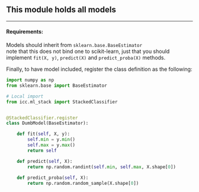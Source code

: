 ## This module holds all models

---

#### Requirements:  

Models should inherit from `sklearn.base.BaseEstimator`  
note that this does not bind one to scikit-learn, just that you should  
implement `fit(X, y)`, `predict(X)` and `predict_proba(X)` methods.  


Finally, to have model included, register the class definition as the following:  

```python
import numpy as np
from sklearn.base import BaseEstimator

# Local import
from icc.ml_stack import StackedClassifier


@StackedClassifier.register
class DumbModel(BaseEstimator):

    def fit(self, X, y):
        self.min = y.min()
        self.max = y.max()
        return self

    def predict(self, X):
        return np.random.randint(self.min, self.max, X.shape[0])
        
    def predict_proba(self, X):
        return np.random.random_sample(X.shape[0])
```